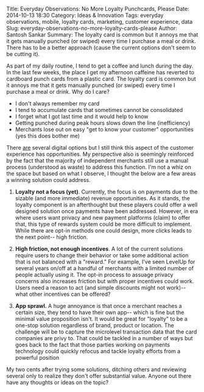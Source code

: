 
Title: Everyday Observations: No More Loyalty Punchcards, Please
Date: 2014-10-13 18:30
Category: Ideas & Innovation
Tags: everyday observations, mobile, loyalty cards, marketing, customer experience, data
Slug: everyday-observations-no-more-loyalty-cards-please
Author: Santosh Sankar
Summary: The loyalty card is common but it annoys me that it gets manually punched (or swiped) every time I purchase a meal or drink. There has to be a better approach (cause the current options don't seem to be cutting it).

As part of my daily routine, I tend to get a coffee and lunch during the day. In the last few weeks, the place I get my afternoon caffeine has reverted to cardboard punch cards from a plastic card. The loyalty card is common but it annoys me that it gets manually punched (or swiped) every time I purchase a meal or drink. Why do I care?

* I don't always remember my card
* I tend to accumulate cards that sometimes cannot be consolidated
* I forget what I got last time and it would help to know
* Getting punched during peak hours slows down the line (inefficiency)
* Merchants lose out on easy "get to know your customer" opportunities (yes this does bother me)

There <a href="http://www.zdnet.com/7-apps-to-take-your-customer-loyalty-program-mobile-7000025654/" target="_blank">are</a> several digital options but I still think this aspect of the customer experience has opportunities. My perspective also is seemingly reinforced by the fact that the majority of independent merchants still use a manual process (understood as waste) to address this function. I'm not a whiz on the space but based on what I observe, I thought the below are a few areas a winning solution could address.

1. **Loyalty not a focus (yet)**. Currently, the focus is on payments due to the sizable (and more immediate) revenue opportunities. As it stands, the loyalty component is an afterthought but these players could offer a well designed solution once payments have been addressed. However, in era where users want privacy and new payment platforms (claim) to offer that, this type of rewards system could be more difficult to implement. While there are opt-in methods one could design, more clicks leads to the next point-- high friction.

2. **High friction, not enough incentives**. A lot of the current solutions require users to change their behavior or take some additional action that is not balanced with a "reward." For example, I've seen LevelUp for several years on/off at a handful of merchants with a limited number of people actually using it. The opt-in process to assuage privacy concerns also increases friction but with proper incentives could work. Users need a reason to act (and simple discounts might not work)-- what other incentives can be offered?

3. **App sprawl.** A huge annoyance is that once a merchant reaches a certain size, they tend to have their own app-- which is fine but the minimal value proposition isn't. It would be great for "loyalty" to be a one-stop solution regardless of brand, product or location. The challenge will be to capture the microlevel transaction data that the card companies are privy to. That could be tackled in a number of ways but goes back to the fact that those parties working on payments technology could quickly refocus and tackle loyalty efforts from a powerful position

My two cents after trying some solutions, ditching others and reviewing several only to realize they don't offer substantial value. Anyone out there have any thoughts or ideas on the topic?